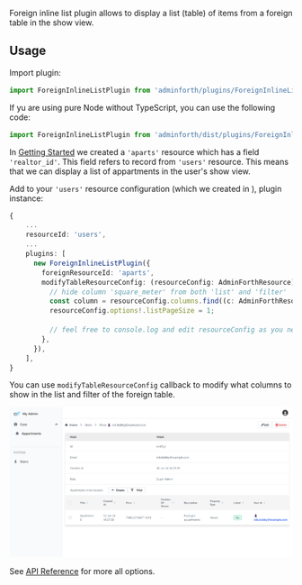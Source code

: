 
Foreign inline list plugin allows to display a list (table) of items from a foreign table in the show view.

## Usage


Import plugin:

```ts
import ForeignInlineListPlugin from 'adminforth/plugins/ForeignInlineListPlugin';
```
If yu are using pure Node without TypeScript, you can use the following code:

```js
import ForeignInlineListPlugin from 'adminforth/dist/plugins/ForeignInlineListPlugin/index.js';
```

In [Getting Started](<../01-gettingStarted.md>) we created a `'aparts'` resource which has a field `'realtor_id'`.
This field refers to record from `'users'` resource. This means that we can display a list of appartments in the user's show view.

Add to your `'users'` resource configuration (which we created in ), plugin instance:


```ts
{ 
    ...
    resourceId: 'users',
    ...
    plugins: [
      new ForeignInlineListPlugin({
        foreignResourceId: 'aparts',
        modifyTableResourceConfig: (resourceConfig: AdminForthResource) => {
          // hide column 'square_meter' from both 'list' and 'filter'
          const column = resourceConfig.columns.find((c: AdminForthResourceColumn) => c.name === 'square_meter')!.showIn = [];
          resourceConfig.options!.listPageSize = 1;

          // feel free to console.log and edit resourceConfig as you need
        },
      }),
    ],
}
```

You can use `modifyTableResourceConfig` callback to modify what columns to show in the list and filter of the foreign table.

![alt text](localhost_3500_resource_users_show_maf3gn.png)

See [API Reference](/docs/api/plugins/ForeignInlineListPlugin/types/type-aliases/PluginOptions) for more all options.
